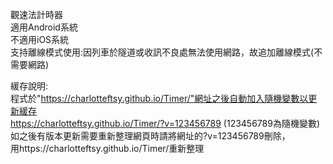 觀速法計時器<br>
適用Android系統<br>
不適用iOS系統<br>
支持離線模式使用:因列車於隧道或收訊不良處無法使用網路，故追加離線模式(不需要網路)<br>

緩存說明:<br>
程式於"https://charlotteftsy.github.io/Timer/"網址之後自動加入隨機變數以更新緩存<br>
https://charlotteftsy.github.io/Timer/?v=123456789 (123456789為隨機變數)<br>
如之後有版本更新需要重新整理網頁時請將網址的?v=123456789刪除，<br>
用https://charlotteftsy.github.io/Timer/重新整理<br>
